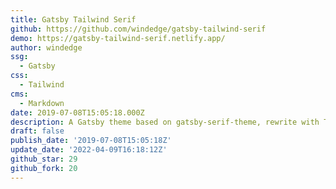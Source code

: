 ```yaml
---
title: Gatsby Tailwind Serif
github: https://github.com/windedge/gatsby-tailwind-serif
demo: https://gatsby-tailwind-serif.netlify.app/
author: windedge
ssg:
  - Gatsby
css:
  - Tailwind
cms:
  - Markdown
date: 2019-07-08T15:05:18.000Z
description: A Gatsby theme based on gatsby-serif-theme, rewrite with Tailwind CSS.
draft: false
publish_date: '2019-07-08T15:05:18Z'
update_date: '2022-04-09T16:18:12Z'
github_star: 29
github_fork: 20
---
```

